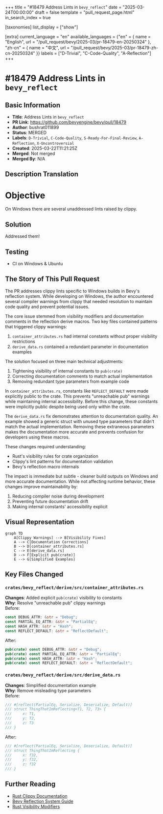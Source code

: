 +++
title = "#18479 Address Lints in `bevy_reflect`"
date = "2025-03-24T00:00:00"
draft = false
template = "pull_request_page.html"
in_search_index = true

[taxonomies]
list_display = ["show"]

[extra]
current_language = "en"
available_languages = {"en" = { name = "English", url = "/pull_request/bevy/2025-03/pr-18479-en-20250324" }, "zh-cn" = { name = "中文", url = "/pull_request/bevy/2025-03/pr-18479-zh-cn-20250324" }}
labels = ["D-Trivial", "C-Code-Quality", "A-Reflection"]
+++

# #18479 Address Lints in `bevy_reflect`

## Basic Information
- **Title**: Address Lints in `bevy_reflect`
- **PR Link**: https://github.com/bevyengine/bevy/pull/18479
- **Author**: bushrat011899
- **Status**: MERGED
- **Labels**: `D-Trivial`, `C-Code-Quality`, `S-Ready-For-Final-Review`, `A-Reflection`, `X-Uncontroversial`
- **Created**: 2025-03-22T11:21:25Z
- **Merged**: Not merged
- **Merged By**: N/A

## Description Translation
# Objective

On Windows there are several unaddressed lints raised by clippy.

## Solution

Addressed them!

## Testing

- CI on Windows & Ubuntu

## The Story of This Pull Request

The PR addresses clippy lints specific to Windows builds in Bevy's reflection system. While developing on Windows, the author encountered several compiler warnings from clippy that needed resolution to maintain code quality and prevent potential issues.

The core issue stemmed from visibility modifiers and documentation comments in the reflection derive macros. Two key files contained patterns that triggered clippy warnings:
1. `container_attributes.rs` had internal constants without proper visibility restrictions
2. `derive_data.rs` contained a redundant parameter in documentation examples

The solution focused on three main technical adjustments:
1. Tightening visibility of internal constants to `pub(crate)`
2. Correcting documentation comments to match actual implementation
3. Removing redundant type parameters from example code

In `container_attributes.rs`, constants like `REFLECT_DEFAULT` were made explicitly public to the crate. This prevents "unreachable pub" warnings while maintaining internal accessibility. Before this change, these constants were implicitly public despite being used only within the crate.

The `derive_data.rs` fix demonstrates attention to documentation quality. An example showed a generic struct with unused type parameters that didn't match the actual implementation. Removing these extraneous parameters makes the documentation more accurate and prevents confusion for developers using these macros.

These changes required understanding:
- Rust's visibility rules for crate organization
- Clippy's lint patterns for documentation validation
- Bevy's reflection macro internals

The impact is immediate but subtle - cleaner build outputs on Windows and more accurate documentation. While not affecting runtime behavior, these changes improve maintainability by:
1. Reducing compiler noise during development
2. Preventing future documentation drift
3. Making internal constants' accessibility explicit

## Visual Representation

```mermaid
graph TD
    A[Clippy Warnings] --> B[Visibility Fixes]
    A --> C[Documentation Corrections]
    B --> D[container_attributes.rs]
    C --> E[derive_data.rs]
    D --> F[Explicit pub(crate)]
    E --> G[Simplified Examples]
```

## Key Files Changed

### `crates/bevy_reflect/derive/src/container_attributes.rs`
**Changes**: Added explicit `pub(crate)` visibility to constants  
**Why**: Resolve "unreachable pub" clippy warnings  
Before:
```rust
const DEBUG_ATTR: &str = "Debug";
const PARTIAL_EQ_ATTR: &str = "PartialEq";
const HASH_ATTR: &str = "Hash";
const REFLECT_DEFAULT: &str = "ReflectDefault";
```

After:
```rust
pub(crate) const DEBUG_ATTR: &str = "Debug";
pub(crate) const PARTIAL_EQ_ATTR: &str = "PartialEq";
pub(crate) const HASH_ATTR: &str = "Hash";
pub(crate) const REFLECT_DEFAULT: &str = "ReflectDefault";
```

### `crates/bevy_reflect/derive/src/derive_data.rs`
**Changes**: Simplified documentation example  
**Why**: Remove misleading type parameters  
Before:
```rust
/// #[reflect(PartialEq, Serialize, Deserialize, Default)]
/// struct ThingThatImReflecting<T1, T2, T3> {
///     x: T1,
///     y: T2,
///     z: T3
/// }
```

After:
```rust
/// #[reflect(PartialEq, Serialize, Deserialize, Default)]
/// struct ThingThatImReflecting {
///     x: f32,
///     y: f32,
///     z: f32
/// }
```

## Further Reading
- [Rust Clippy Documentation](https://doc.rust-lang.org/clippy/)
- [Bevy Reflection System Guide](https://bevyengine.org/learn/book/features/reflection/)
- [Rust Visibility Modifiers](https://doc.rust-lang.org/reference/visibility-and-privacy.html)